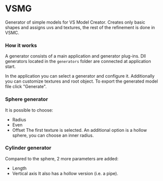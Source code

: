 # VSMG
Generator of simple models for VS Model Creator. Creates only basic shapes and assigns uvs and textures, the rest of the refinement is done in VSMC.

### How it works
A generator consists of a main application and generator plug-ins. Dll generators located in the `generators` folder are connected at application start.

In the application you can select a generator and configure it. Additionally you can customize textures and root object. To export the generated model file click "Generate".

### Sphere generator
It is possible to choose:
- Radius
- Even
- Offset
The first texture is selected.
An additional option is a hollow sphere, you can choose an inner radius.

### Cylinder generator
Compared to the sphere, 2 more parameters are added:
- Length
- Vertical axis
It also has a hollow version (i.e. a pipe).

